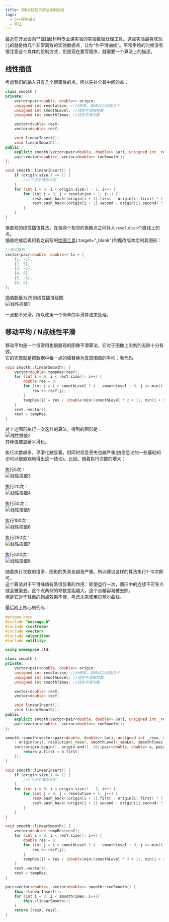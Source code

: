 ```yaml
---
title: 用N点线性平滑法绘制曲线
tags: 
  - C++程序设计
  - 算法
---
```


最近在开发面向**(脏话)材料专业课实验的实验数据处理工具。这些实验最喜欢玩儿的就是给几个非常离散的实验数据点，让你“作平滑曲线”。平常手绘的时候没有很注意这个具体的绘制方式，但是现在要写程序，就需要一个算法上的描述。

## 线性插值

考虑我们的输入只有几个很离散的点，所以先补全其中间的点：

```cpp
class smooth {
private:
	vector<pair<double, double>> origin;
	unsigned int resolution; //分辨率，每俩点之间插几个
	unsigned int smoothLevel; //线性平滑取样数
	unsigned int smoothTimes; //线性平滑次数

	vector<double> resX;
	vector<double> resY;

	void linearInsert();
	void linearSmooth();
public:
	explicit smooth(vector<pair<double, double>> &ori, unsigned int _reso = 25, unsigned int smoothLevel = 3, unsigned int smoothTime = 20);
	pair<vector<double>, vector<double>> runSmooth();
};

void smooth::linearInsert() {
	if (origin.size() <= 1) {
		//1个点平滑你马呢
	}
	for (int i = 0; i < origin.size() - 1; i++) {
		for (int j = 0; j < resolution + 1; j++) {
			resX.push_back((origin[i + 1].first - origin[i].first) * ((double)j / (double)(resolution + 1)) + origin[i].first);
			resY.push_back((origin[i + 1].second - origin[i].second) * ((double)j / (double)(resolution + 1)) + origin[i].second);
		}
	}
}
```

很直观的线性插值算法，在每两个相邻的离散点之间补入`resolution`个直线上的点。  
插值完成后再用我之前写的[绘图工具](https://amachi.com.cn/_posts/2020-07-20-%E5%9B%BE%E5%BD%A2%E5%BA%93%E7%94%BB%E5%87%BD%E6%95%B0/){:target="_blank"}的魔改版本绘制其图形：

```cpp
//测试用例：
vector<pair<double, double>> tv = {
	{1, -5},
	{2, 5},
	{3, -5},
	{4, 5},
	{5, -5},
	{6, 5}
};
```

插值数量为25的线性插值绘图  
![线性插值1](/assets/image/chazhi/1.png)

一点都不光滑。所以使用一个简单的平滑算法来处理。

## 移动平均 / N点线性平滑

移动平均是一个很常用也很直观的图像平滑算法，它对于图像上尖刺的去除十分有效。  
它的实现就是把数据中每一点的值替换为其周围值的平均：看代码

```cpp
void smooth::linearSmooth() {
	vector<double> tempRes(resY);
	for (int i = 0; i < resY.size(); i++) {
		double res = 0;
		for (int j = i > smoothLevel ? i - smoothLevel : 0; j <= min(i + smoothLevel, resY.size() - 1); j++) {
			res += resY[j];
		}
		tempRes[i] = res / (double)min((smoothLevel * 2 + 1), min(i + smoothLevel + 1, resY.size() - i + smoothLevel));
	}
	resY.~vector();
	resY = tempRes;
}
```

对上述图形执行一次这样的算法，得到的图形是：  
![线性插值2](/assets/image/chazhi/2.png)  
其峰值被显著平滑化。  

执行次数越多，平滑化越显著，但同时信息丢失也越严重(由信息论的一些基础知识可以很直观地得出这一结论)。比如。随着执行次数的增大：

执行5次：  
![线性插值3](/assets/image/chazhi/3.png)   

执行20次：  
![线性插值4](/assets/image/chazhi/4.png)   

执行50次：  
![线性插值5](/assets/image/chazhi/5.png)   

执行100次：  
![线性插值6](/assets/image/chazhi/6.png)   

执行250次：  
![线性插值7](/assets/image/chazhi/7.png)   

执行500次：  
![线性插值8](/assets/image/chazhi/8.png)   

随着执行次数的增多，图形的失真也越发严重。所以建议这样的算法执行1-10次即可。  
这个算法对于平滑峰值有着很显著的作用：即使运行一次，图形中的连续不可导点就会被磨去。这个点两侧的导数差距越大，这个点越容易被去除。  
但是它对于轻微的拐点效果不佳，考虑未来使用贝塞尔曲线。

最后附上核心的代码：
```cpp
#pragma once
#include "message.h"
#include <iostream>
#include <vector>
#include <algorithm>
#include <utility>

using namespace std;

class smooth {
private:
	vector<pair<double, double>> origin;
	unsigned int resolution; //分辨率，每俩点之间插几个
	unsigned int smoothLevel; //线性平滑取样数
	unsigned int smoothTimes; //线性平滑次数

	vector<double> resX;
	vector<double> resY;

	void linearInsert();
	void linearSmooth();
public:
	explicit smooth(vector<pair<double, double>> &ori, unsigned int _reso = 25, unsigned int smoothLevel = 3, unsigned int smoothTime = 250);
	pair<vector<double>, vector<double>> runSmooth();
};

smooth::smooth(vector<pair<double, double>> &ori, unsigned int _reso, unsigned int _smoLe, unsigned int _smoTi) 
	: origin(ori), resolution(_reso), smoothLevel(_smoLe), smoothTimes(_smoTi) {
	sort(origin.begin(), origin.end(), [&](pair<double, double> a, pair<double, double> b) {
		return a.first < b.first;
	});
}

void smooth::linearInsert() {
	if (origin.size() <= 1) {
		//1个点平滑你马呢
	}
	for (int i = 0; i < origin.size() - 1; i++) {
		for (int j = 0; j < resolution + 1; j++) {
			resX.push_back((origin[i + 1].first - origin[i].first) * ((double)j / (double)(resolution + 1)) + origin[i].first);
			resY.push_back((origin[i + 1].second - origin[i].second) * ((double)j / (double)(resolution + 1)) + origin[i].second);
		}
	}
}

void smooth::linearSmooth() {
	vector<double> tempRes(resY);
	for (int i = 0; i < resY.size(); i++) {
		double res = 0;
		for (int j = i > smoothLevel ? i - smoothLevel : 0; j <= min(i + smoothLevel, resY.size() - 1); j++) {
			res += resY[j];
		}
		tempRes[i] = res / (double)min((smoothLevel * 2 + 1), min(i + smoothLevel + 1, resY.size() - i + smoothLevel));
	}
	resY.~vector();
	resY = tempRes;
}

pair<vector<double>, vector<double>> smooth::runSmooth() {
	this->linearInsert();
	for (int i = 0; i < smoothTimes; i++){
		this->linearSmooth();
	}
	return {resX, resY};
}
```